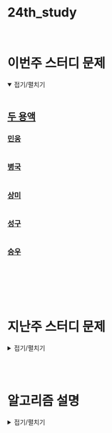 # 24th_study

<br/>

# 이번주 스터디 문제

<details markdown="1" open>
<summary>접기/펼치기</summary>

<br/>

## [두 용액](https://www.acmicpc.net/problem/2470)

### [민웅](./두%20용액/민웅.py)

```py

```

### [병국](./두%20용액/병국.py)

```py

```

### [상미](./두%20용액/상미.py)

```py


```

### [성구](./두%20용액/성구.py)

```py

```

### [승우](./두%20용액/승우.py)

```py


```

<br/>

</details>

<br/><br/>

# 지난주 스터디 문제

<details markdown="1">
<summary>접기/펼치기</summary>

## [최대 숫자 생성](https://www.codetree.ai/problems/maximum-number-generation/description)

### [민웅](./최대%20숫자%20생성/민웅.py)

```py

```

### [병국](./최대%20숫자%20생성/병국.py)

```py


```

### [상미](./최대%20숫자%20생성/상미.py)

```py


```

### [성구](./최대%20숫자%20생성/성구.py)

```py

```

### [승우](./최대%20숫자%20생성/승우.py)

```py


```

## [올바른 쌍의 괄호](https://www.codetree.ai/problems/valid-pair-of-parentheses/description)

### [민웅](./올바른%20쌍의%20괄호/민웅.py)

```py

```

### [병국](./올바른%20쌍의%20괄호/병국.py)

```py


```

### [상미](./올바른%20쌍의%20괄호/상미.py)

```py


```

### [성구](./올바른%20쌍의%20괄호/성구.py)

```py

```

### [승우](./올바른%20쌍의%20괄호/승우.py)

```py


```

## [멀리멀리](https://www.codetree.ai/problems/far-away/description)

### [민웅](./멀리멀리/민웅.py)

```py

```

### [병국](./멀리멀리/병국.py)

```py


```

### [상미](./멀리멀리/상미.py)

```py


```

### [성구](./멀리멀리/성구.py)

```py

```

### [승우](./멀리멀리/승우.py)

```py


```

</details>

<br/><br/>

# 알고리즘 설명

<details markdown="1">
<summary>접기/펼치기</summary>

</details>
